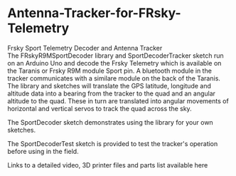 # Antenna-Tracker-for-FRsky-Telemetry
Frsky Sport Telemetry Decoder and Antenna Tracker  
The FRskyR9MSportDecoder library and SportDecoderTracker sketch run on an Arduino Uno and decode the Frsky Telemetry which is available on the Taranis or Frsky R9M module Sport pin. A bluetooth module in the tracker communicates with a similare module on the back of the Taranis. The library and sketches will translate the GPS latitude, longitude and altitude data into a bearing from the tracker to the quad and an angular altitude to the quad. These in turn are translated into angular movements of horizontal and vertical servos to track the quad across the sky.

The SportDecoder sketch demonstrates using the library for your own sketches.

The SportDecoderTest sketch is provided to test the tracker's operation before using in the field.

Links to a detailed video, 3D printer files and parts list available here
